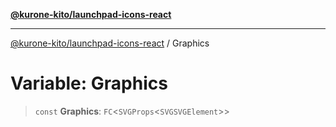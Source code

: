[**@kurone-kito/launchpad-icons-react**](../README.md)

***

[@kurone-kito/launchpad-icons-react](../globals.md) / Graphics

# Variable: Graphics

> `const` **Graphics**: `FC`\<`SVGProps`\<`SVGSVGElement`\>\>
